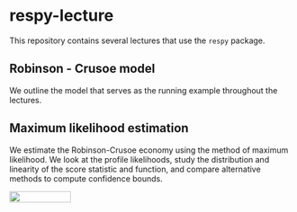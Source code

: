 # respy-lecture

This repository contains several lectures that use the ``respy`` package.

## Robinson - Crusoe model

We outline the model that serves as the running example throughout the lectures.

## Maximum likelihood estimation

We estimate the Robinson-Crusoe economy using the method of maximum likelihood. We look at the profile likelihoods, study the distribution and linearity of the score statistic and function, and compare alternative methods to compute confidence bounds.

<a href="https://nbviewer.jupyter.org/github/OpenSourceEconomics/respy-lectures/blob/master/lectures/01_maximum_likelihood/notebook.ipynb"
   target="_parent">
   <img align="center"
  src="https://raw.githubusercontent.com/jupyter/design/master/logos/Badges/nbviewer_badge.png"
      width="109" height="20">
</a>
